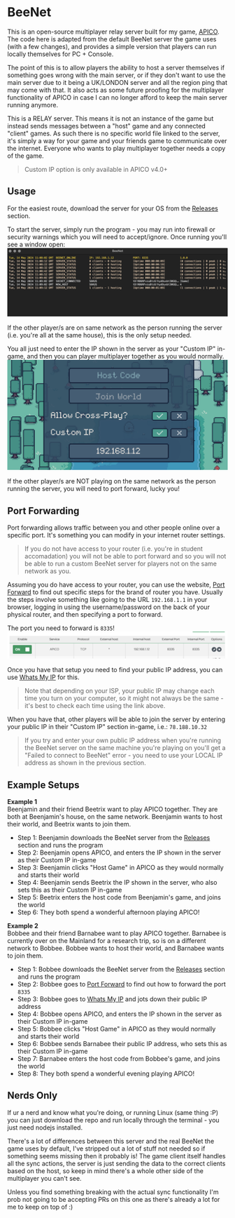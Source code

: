 # BeeNet
This is an open-source multiplayer relay server built for my game, [APICO](https://store.steampowered.com/app/1390190?utm_source=tnpage).  
The code here is adapted from the default BeeNet server the game uses (with a few changes), and provides a simple version that players can run locally themselves for PC + Console.

The point of this is to allow players the ability to host a server themselves if something goes wrong with the main server, or if they don't want to use the main server due to it being a UK/LONDON server and all the region ping that may come with that. It also acts as some future proofing for the multiplayer functionality of APICO in case I can no longer afford to keep the main server running anymore.

This is a RELAY server. This means it is not an instance of the game but instead sends messages between a "host" game and any connected "client" games. As such there is no specific world file linked to the server, it's simply a way for your game and your friends game to communicate over the internet. Everyone who wants to play multiplayer together needs a copy of the game.

> Custom IP option is only available in APICO v4.0+


## Usage
For the easiest route, download the server for your OS from the [Releases](https://github.com/ellraiser/beenet/releases) section.

To start the server, simply run the program - you may run into firewall or security warnings which you will need to accept/ignore. Once running you'll see a window open:  
![beenet screenshot](examples/beenet.png)

If the other player/s are on same network as the person running the server (i.e. you're all at the same house), this is the only setup needed.  

You all just need to enter the IP shown in the server as your "Custom IP" in-game, and then you can player multiplayer together as you would normally. 
![custom ip screenshot](examples/custom-ip.png)

If the other player/s are NOT playing on the same network as the person running the server, you will need to port forward, lucky you!


## Port Forwarding
Port forwarding allows traffic between you and other people online over a specific port. It's something you can modify in your internet router settings.

> If you do not have access to your router (i.e. you're in student accomadation) you will not be able to port forward and so you will not be able to run a custom BeeNet server for players not on the same network as you.

Assuming you do have access to your router, you can use the website, [Port Forward](https://portforward.com/router.htm) to find out specific steps for the brand of router you have.
Usually the steps involve something like going to the URL `192.168.1.1` in your browser, logging in using the username/password on the back of your physical router, and then specifying a port to forward.

The port you need to forward is `8335`!
![port forward screenshot](examples/port-forward.png)

Once you have that setup you need to find your public IP address, you can use [Whats My IP](https://www.whatismyip.com/) for this.  
> Note that depending on your ISP, your public IP may change each time you turn on your computer, so it might not always be the same - it's best to check each time using the link above.

When you have that, other players will be able to join the server by entering your public IP in their "Custom IP" section in-game, i.e.:
`78.188.10.32`  

> If you try and enter your own public IP address when you're running the BeeNet server on the same machine you're playing on you'll get a "Failed to connect to BeeNet" error - you need to use your LOCAL IP address as shown in the previous section.


## Example Setups
**Example 1**  
Beenjamin and their friend Beetrix want to play APICO together. They are both at Beenjamin's house, on the same network. Beenjamin wants to host their world, and Beetrix wants to join them.

- Step 1: Beenjamin downloads the BeeNet server from the [Releases](https://github.com/ellraiser/beenet/releases) section and runs the program
- Step 2: Beenjamin opens APICO, and enters the IP shown in the server as their Custom IP in-game
- Step 3: Beenjamin clicks "Host Game" in APICO as they would normally and starts their world
- Step 4: Beenjamin sends Beetrix the IP shown in the server, who also sets this as their Custom IP in-game
- Step 5: Beetrix enters the host code from Beenjamin's game, and joins the world
- Step 6: They both spend a wonderful afternoon playing APICO!

**Example 2**  
Bobbee and their friend Barnabee want to play APICO together. Barnabee is currently over on the Mainland for a research trip, so is on a different network to Bobbee. Bobbee wants to host their world, and Barnabee wants to join them.

- Step 1: Bobbee downloads the BeeNet server from the [Releases](https://github.com/ellraiser/beenet/releases) section and runs the program
- Step 2: Bobbee goes to [Port Forward](https://portforward.com/router.htm) to find out how to forward the port `8335`
- Step 3: Bobbee goes to [Whats My IP](https://www.whatismyip.com/) and jots down their public IP address
- Step 4: Bobbee opens APICO, and enters the IP shown in the server as their Custom IP in-game
- Step 5: Bobbee clicks "Host Game" in APICO as they would normally and starts their world
- Step 6: Bobbee sends Barnabee their public IP address, who sets this as their Custom IP in-game
- Step 7: Barnabee enters the host code from Bobbee's game, and joins the world
- Step 8: They both spend a wonderful evening playing APICO!


## Nerds Only
If ur a nerd and know what you're doing, or running Linux (same thing :P) you can just download the repo and run locally through the terminal - you just need nodejs installed.

There's a lot of differences between this server and the real BeeNet the game uses by default, I've stripped out a lot of stuff not needed so if something seems missing then it probably is! The game client itself handles all the sync actions, the server is just sending the data to the correct clients based on the host, so keep in mind there's a whole other side of the multiplayer you can't see. 

Unless you find something breaking with the actual sync functionality I'm prob not going to be accepting PRs on this one as there's already a lot for me to keep on top of :)
